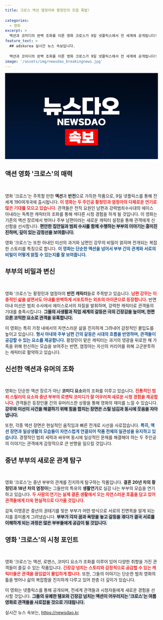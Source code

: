```yaml
---
title: 크로스 액션 염정아와 황정민의 웃음 폭발!

categories:
  - 영화
excerpt: >
  액션과 코미디의 완벽 조화를 이룬 영화 크로스가 9일 넷플릭스에서 전 세계에 공개됩니다! 전직 요원과 형사 부부의 숨겨진 비밀이 밝혀지는 순간, 유쾌한 반전이 펼쳐집니다. 지금 바로 클릭하세요!
feature_text: >
  ## adskorea 실시간 뉴스 속보입니다.

  액션과 코미디의 완벽 조화를 이룬 영화 크로스가 9일 넷플릭스에서 전 세계에 공개됩니다! 전직 요원과 형사 부부의 숨겨진 비밀이 밝혀지는 순간, 유쾌한 반전이 펼쳐집니다. 지금 바로 클릭하세요!
image: '/assets/img/newsdao_breakingnews.jpg'
---
```


<p><img src="/assets/img/newsdao_breakingnews.jpg" alt="adskorea 속보" /></p>

<h2 data-ke-size="size26">액션 영화 '크로스'의 매력</h2>

<p data-ke-size="size16">&nbsp;</p>

<p>영화 ‘크로스’는 주목할 만한 <b>액션</b>과 <b>반전</b>으로 가득한 작품으로, 9일 넷플릭스를 통해 전세계 190여개국에 출시됩니다. <b><span style="color: #ee2323;">이 영화는 두 주인공 황정민과 염정아의 다체로운 연기로 많은 기대를 모으고 있습니다.</span></b> 관객들은 전직 요원인 남편과 강력범죄수사대의 에이스 아내라는 독특한 캐릭터의 조화를 통해 색다른 시청 경험을 하게 될 것입니다. 이 영화는 기존의 액션 장르에서 벗어나 주부 남편이라는 새로운 캐릭터 설정을 통해 관객에게 신선함을 선사합니다. <b><span style="background-color: #21538527;">편안한 집안일과 범죄 수사를 함께 수행하는 부부의 이야기는 흥미진진하며, 깊이 있는 감정선을 보여줍니다.</span></b> </p>

<p>영화 ‘크로스’는 또한 아내인 미선의 과거와 남편인 강무의 비밀이 얽히며 전개되는 복잡한 스토리를 특징으로 합니다. <b><span style="color: #1a5490;">이 영화는 단순한 액션을 넘어서 부부 간의 관계와 서로의 비밀이 어떻게 얽힐 수 있는지를 잘 보여줍니다.</span></b> </p>

<h2 data-ke-size="size26">부부의 비밀과 변신</h2>

<p data-ke-size="size16">&nbsp;</p> 

<p>영화 ‘크로스’는 황정민과 염정아의 <b>반전 캐릭터</b>들로 주목받고 있습니다. <b><span style="color: #ee2323;">남편 강무는 이중적인 삶을 살면서도 아내를 완벽하게 서포트하는 외조의 아이콘으로 등장합니다.</span></b> 반면 아내 미선은 범죄 수사에서 에이스로서의 자질을 발휘하며, 강력한 캐릭터로 관객들의 기대를 충족시킵니다. <b><span style="background-color: #21538527;">그들의 사생활과 직업 세계의 갈등은 극의 긴장감을 높이며, 한편으론 코믹한 요소로 관객을 유혹합니다.</span></b></p>

<p>이 영화는 특히 가정 내에서의 자연스러운 삶을 진지하게 그려내어 감정적인 몰입도를 높이고 있습니다. <b><span style="color: #1a5490;">형사 아내와 주부 남편 간의 갈등은 시대의 흐름을 반영하며, 관객들이 공감할 수 있는 요소를 제공합니다.</span></b> 황정민이 맡은 캐릭터는 과거의 영광을 뒤로한 채 가족을 위해 헌신하는 모습을 보여주는 반면, 염정아는 자신의 커리어를 위해 고군분투하는 캐릭터로 활약하고 있습니다.</p>

<h2 data-ke-size="size26">신선한 액션과 유머의 조화</h2>

<p data-ke-size="size16">&nbsp;</p> 

<p>영화는 단순한 액션 장르가 아닌 <b>코미디 요소</b>와의 조화를 이루고 있습니다. <b><span style="color: #ee2323;">전통적인 범죄 스릴러의 요소와 중년 부부의 로맨틱 코미디가 잘 어우러져 새로운 시청 경험을 제공합니다.</span></b> 관객들은 등장인물 간의 유머러스한 상황을 통해 영화의 재미를 느낄 수 있습니다. <b><span style="background-color: #21538527;">강무와 미선이 사건을 해결하기 위해 힘을 합치는 장면은 스릴 넘김과 동시에 웃음을 자아냅니다.</span></b></p>

<p>또한, 각종 액션 장면은 현실적인 움직임과 빠른 전개로 시선을 사로잡습니다. <b><span style="color: #1a5490;">특히, 액션 장면과 일상생활의 모습들이 자연스럽게 연결되어 작품 전체의 일관성을 유지하고 있습니다.</span></b> 경쟁적인 범죄 세력과 싸우며 동시에 일상적인 문제를 해결해야 하는 두 주인공의 이야기는 관객에게 감정적으로 큰 반향을 일으킬 것입니다.</p>

<h2 data-ke-size="size26">중년 부부의 새로운 관계 탐구</h2>

<p data-ke-size="size16">&nbsp;</p> 

<p>영화 ‘크로스’는 중년 부부의 관계를 진지하게 탐구하는 작품입니다. <b>결혼 20년 차의 황정민과 18년 차의 염정아</b>는 그들만의 특유의 <b>생활연기</b>로 실감 나는 부부의 모습을 연기하고 있습니다. <b><span style="color: #ee2323;">두 사람의 연기는 실제 결혼 생활에서 오는 자연스러운 호흡을 담고 있어 관객들에게 더욱 현실적으로 다가올 것입니다.</span></b></p>

<p>감독 이명훈은 중년의 권태기를 맞은 부부가 어떤 방식으로 서로의 진면목을 알게 되는지를 흥미롭게 그려냈습니다. <b><span style="background-color: #21538527;">부부가 각자 꿈과 욕망을 놓고 갈등을 겪다가 결국 서로를 이해하게 되는 과정은 많은 부부들에게 공감이 될 것입니다.</span></b> </p>

<h2 data-ke-size="size26">영화 '크로스'의 시청 포인트</h2>

<p data-ke-size="size16">&nbsp;</p> 

<p>영화 ‘크로스’는 액션, 로맨스, 코미디 요소가 조화를 이루어 있어 다양한 취향을 가진 관객들이 즐길 수 있는 작품입니다. <b><span style="color: #ee2323;">긴장감 넘치는 스토리와 감정적으로 공감할 수 있는 캐릭터들은 관객을 끊임없이 몰입하게 합니다.</span></b> 또한, 그들의 이야기는 단순한 범죄 영화의 틀을 벗어나 삶의 복잡함을 진지하게 다루고 있어 한층 더 깊이가 있습니다.</p>

<p>이 영화는 넷플릭스를 통해 공개되며, 전세계 관객들과 시청자들에게 새로운 경험을 선사할 것입니다. <b><span style="background-color: #21538527;">그들의 유쾌한 템포와 긴장감 넘치는 액션이 어우러지는 '크로스'는 여름 영화로 관객들을 사로잡을 것으로 기대됩니다.</span></b> </p>
실시간 뉴스 속보는, <a href="https://newsdao.kr" rel="dofollow">https://newsdao.kr</a>


